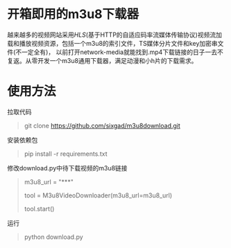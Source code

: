 # 开箱即用的m3u8下载器

越来越多的视频网站采用*HLS*(基于HTTP的自适应码率流媒体传输协议)视频流加载和播放视频资源，包括一个m3u8的索引文件，TS媒体分片文件和key加密串文件(不一定全有)，
以前打开network-media就能找到.mp4下载链接的日子一去不复返。从零开发一个m3u8通用下载器，满足动漫和小h片的下载需求。

# 使用方法
拉取代码

> git clone https://github.com/sixgad/m3u8download.git

安装依赖包

> pip install -r requirements.txt

修改download.py中待下载视频的m3u8链接

>  m3u8_url = "***"
>
>   tool = M3u8VideoDownloader(m3u8_url=m3u8_url)
>
>   tool.start()

运行

> python download.py
